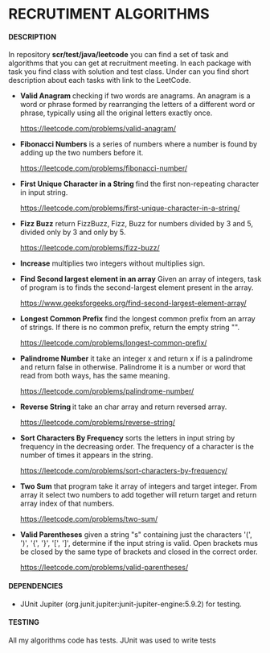 # RECRUTIMENT ALGORITHMS #

#### DESCRIPTION ####
In repository **scr/test/java/leetcode** you can find a set of task and algorithms that you can get at recruitment meeting. In each package with task you find class with solution and test class. Under can you find short description about each tasks with link to the LeetCode.


-  <b> Valid Anagram </b>
checking if two words are anagrams. An anagram is a word or phrase formed by rearranging the letters of a different word or phrase, typically using all the original letters exactly once.

    https://leetcode.com/problems/valid-anagram/


- **Fibonacci Numbers**
   is a series of numbers where a number is found by adding up the two numbers before it.

    https://leetcode.com/problems/fibonacci-number/

- <b> First Unique Character in a String </b>
 find the first non-repeating character in input string.

  https://leetcode.com/problems/first-unique-character-in-a-string/

- **Fizz Buzz**
  return FizzBuzz, Fizz, Buzz for numbers divided by 3 and 5, divided only by 3 and only by 5.

  https://leetcode.com/problems/fizz-buzz/


- **Increase**
multiplies two integers without multiplies sign.


- **Find Second largest element in an array**
Given an array of integers, task of program is to finds the second-largest element present in the array.

  https://www.geeksforgeeks.org/find-second-largest-element-array/

- **Longest Common Prefix**
 find the longest common prefix from an array of strings. If there is no common prefix, return the empty string "".

  https://leetcode.com/problems/longest-common-prefix/


- <b>Palindrome Number</b> it take an integer x and return x if is a palindrome and return false in otherwise. Palindrome it is a number or word that read from both ways, has the same meaning.

   https://leetcode.com/problems/palindrome-number/


  
- <b> Reverse String </b>
 it take an char array and return reversed array.

    https://leetcode.com/problems/reverse-string/


- **Sort Characters By Frequency**
  sorts the letters in input string by frequency in the decreasing order. The frequency of a character is the number of times it appears in the string.

    https://leetcode.com/problems/sort-characters-by-frequency/

- <b>Two Sum</b>
that program take it array of integers and target integer. From array it select two numbers to add together will return target and return array index of that numbers.

  https://leetcode.com/problems/two-sum/

- **Valid Parentheses**
given a string "s" containing just the characters '(', ')', '{', '}', '[', ']', determine if the input string is valid. Open brackets mus be closed by the same type of brackets and closed in the correct order.

  https://leetcode.com/problems/valid-parentheses/

#### DEPENDENCIES ####

- JUnit Jupiter (org.junit.jupiter:junit-jupiter-engine:5.9.2) for testing.


#### TESTING ####

All my algorithms code has tests. JUnit was used to write tests 

